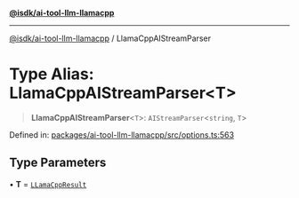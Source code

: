 [**@isdk/ai-tool-llm-llamacpp**](../README.md)

***

[@isdk/ai-tool-llm-llamacpp](../globals.md) / LlamaCppAIStreamParser

# Type Alias: LlamaCppAIStreamParser\<T\>

> **LlamaCppAIStreamParser**\<`T`\>: `AIStreamParser`\<`string`, `T`\>

Defined in: [packages/ai-tool-llm-llamacpp/src/options.ts:563](https://github.com/isdk/ai-tool-llm-llamacpp.js/blob/474332917999cc9529d7dcbcd5079ae3a0f5177d/src/options.ts#L563)

## Type Parameters

• **T** = [`LLamaCppResult`](../interfaces/LLamaCppResult.md)
